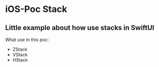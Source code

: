 # iOS-Poc Stack

## Little example about how use stacks in SwiftUI ##

What use in this poc:
* ZStack
* VStack
* HStack
